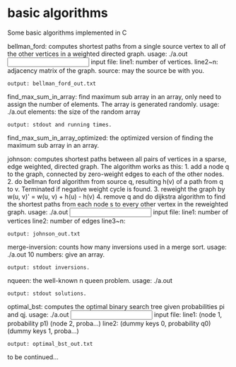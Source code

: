 # basic algorithms
Some basic algorithms implemented in C

bellman_ford:
    computes shortest paths from a single source vertex to all of the other vertices in a weighted directed graph.
    usage: ./a.out <input file> <source>
    input file:
        line1: number of vertices.
        line2~n: adjacency matrix of the graph.
    source:
        may the source be with you.
        
    output: bellman_ford_out.txt


find_max_sum_in_array:
    find maximum sub array in an array, only need to assign the number of elements. The array is generated randomly.
    usage: ./a.out
    elements: the size of the random array
    
    output: stdout and running times.
        
    
find_max_sum_in_array_optimized:
    the optimized version of finding the maximum sub array in an array.
        
    
johnson:
    computes shortest paths between all pairs of vertices in a sparse, edge weighted, directed graph.
    The algorithm works as this:
    1. add a node q to the graph, connected by zero-weight edges to each of the other nodes.
    2. do bellman ford algorithm from source q, resulting h(v) of a path from q to v.
       Terminated if negative weight cycle is found.
    3. reweight the graph by w(u, v)' = w(u, v) + h(u) - h(v)
    4. remove q and do dijkstra algorithm to find the shortest paths from each node s to 
       every other vertex in the reweighted graph.
    usage: ./a.out <input file>
    input file:
        line1: number of vertices
        line2: number of edges
        line3~n: <vertex> <vertex> <edge weight>
        
    output: johnson_out.txt

    
merge-inversion:
    counts how many inversions used in a merge sort.
    usage: ./a.out
    10 numbers: give an array.
    
    output: stdout inversions.


nqueen:
    the well-known n queen problem.
    usage: ./a.out <number of queens>

    output: stdout solutions.


optimal_bst:
    computes the optimal binary search tree given probabilities pi and qj.
    usage: ./a.out <input file>
    input file:
        line1: (node 1, probability p1) (node 2, proba...)
        line2: (dummy keys 0, probability q0) (dummy keys 1, proba...)

    output: optimal_bst_out.txt


to be continued...
